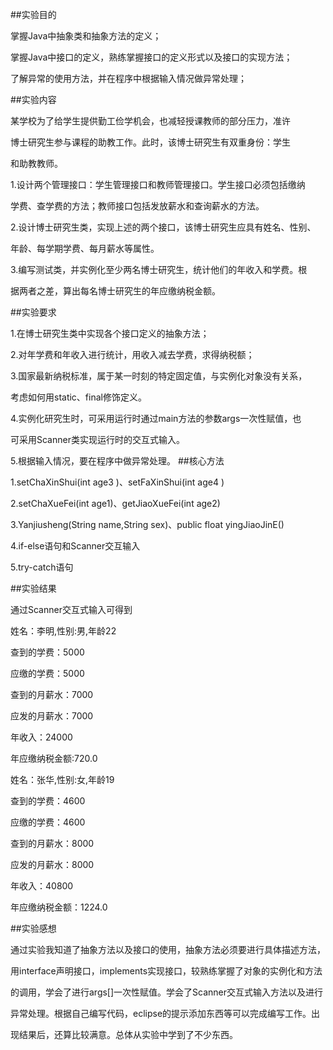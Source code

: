 ##实验目的 

  掌握Java中抽象类和抽象方法的定义；
          
  掌握Java中接口的定义，熟练掌握接口的定义形式以及接口的实现方法；
          
  了解异常的使用方法，并在程序中根据输入情况做异常处理；

##实验内容 

  某学校为了给学生提供勤工俭学机会，也减轻授课教师的部分压力，准许
         
博士研究生参与课程的助教工作。此时，该博士研究生有双重身份：学生

和助教教师。

1.设计两个管理接口：学生管理接口和教师管理接口。学生接口必须包括缴纳

学费、查学费的方法；教师接口包括发放薪水和查询薪水的方法。

2.设计博士研究生类，实现上述的两个接口，该博士研究生应具有姓名、性别、

年龄、每学期学费、每月薪水等属性。

3.编写测试类，并实例化至少两名博士研究生，统计他们的年收入和学费。根

据两者之差，算出每名博士研究生的年应缴纳税金额。

##实验要求

1.在博士研究生类中实现各个接口定义的抽象方法；

2.对年学费和年收入进行统计，用收入减去学费，求得纳税额；

3.国家最新纳税标准，属于某一时刻的特定固定值，与实例化对象没有关系，

考虑如何用static、final修饰定义。

4.实例化研究生时，可采用运行时通过main方法的参数args一次性赋值，也

可采用Scanner类实现运行时的交互式输入。

5.根据输入情况，要在程序中做异常处理。
##核心方法

1.setChaXinShui(int age3 )、setFaXinShui(int age4 )

2.setChaXueFei(int age1)、getJiaoXueFei(int age2)

3.Yanjiusheng(String name,String sex)、public float yingJiaoJinE()
          
4.if-else语句和Scanner交互输入

5.try-catch语句

##实验结果

通过Scanner交互式输入可得到
          
姓名：李明,性别:男,年龄22
          
查到的学费：5000
          
应缴的学费：5000
          
查到的月薪水：7000
          
应发的月薪水：7000
          
年收入：24000
         
年应缴纳税金额:720.0
          
姓名：张华,性别:女,年龄19
          
查到的学费：4600
          
应缴的学费：4600
          
查到的月薪水：8000
          
应发的月薪水：8000
          
年收入：40800
          
年应缴纳税金额：1224.0
          
##实验感想

   通过实验我知道了抽象方法以及接口的使用，抽象方法必须要进行具体描述方法，
 
 用interface声明接口，implements实现接口，较熟练掌握了对象的实例化和方法
 
 的调用，学会了进行args[]一次性赋值。学会了Scanner交互式输入方法以及进行
 
 异常处理。根据自己编写代码，eclipse的提示添加东西等可以完成编写工作。出
 
 现结果后，还算比较满意。总体从实验中学到了不少东西。
